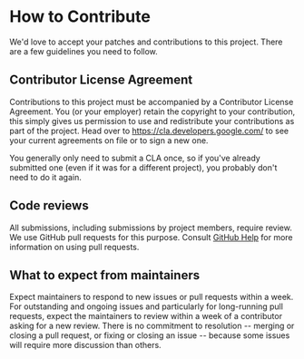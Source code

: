 # How to Contribute

We'd love to accept your patches and contributions to this project. There are a
few guidelines you need to follow.

## Contributor License Agreement

Contributions to this project must be accompanied by a Contributor License
Agreement. You (or your employer) retain the copyright to your contribution,
this simply gives us permission to use and redistribute your contributions as
part of the project. Head over to <https://cla.developers.google.com/> to see
your current agreements on file or to sign a new one.

You generally only need to submit a CLA once, so if you've already submitted one
(even if it was for a different project), you probably don't need to do it
again.

## Code reviews

All submissions, including submissions by project members, require review. We
use GitHub pull requests for this purpose. Consult
[GitHub Help](https://help.github.com/articles/about-pull-requests/) for more
information on using pull requests.

## What to expect from maintainers

Expect maintainers to respond to new issues or pull requests within a week.
For outstanding and ongoing issues and particularly for long-running
pull requests, expect the maintainers to review within a week of a
contributor asking for a new review. There is no commitment to resolution --
merging or closing a pull request, or fixing or closing an issue -- because some
issues will require more discussion than others.

